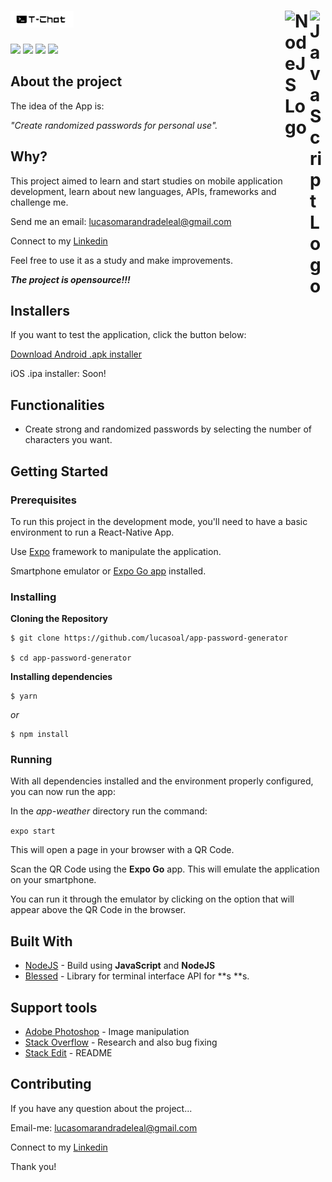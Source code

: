 

# <img src="media/logotype.png" width="20%"> [<img src="https://upload.wikimedia.org/wikipedia/commons/9/99/Unofficial_JavaScript_logo_2.svg" alt="JavaScript Logo" width="25" Title="JavaScript" align='right'>](https://www.javascript.com/) [<img src="https://upload.wikimedia.org/wikipedia/commons/d/d9/Node.js_logo.svg" alt="NodeJS Logo" width="40" Title="NodeJS" align='right'>](https://www.javascript.com/) 
<img src="media/ptrsc(1).jpeg" width="20%"> <img src="media/ptrsc(2).jpeg" width="20%">
<img src="media/ptrsc(3).jpeg" width="20%"> <img src="media/view(1).gif" width="20%">


## About the project

The idea of the App is:

_"Create randomized passwords for personal use"._

## Why?

This project aimed to learn and start studies on mobile application development, learn about new languages, APIs, frameworks and challenge me.

Send me an email: lucasomarandradeleal@gmail.com

Connect to my [Linkedin](https://linkedin.com/in/lucasomarandradeleal)

Feel free to use it as a study and make improvements.

***The project is opensource!!!***

## Installers

If you want to test the application, click the button below:

[Download Android .apk installer](https://github.com/lucasoal/app-password-generator/raw/master/password-generator-v0100.apk)

iOS .ipa installer: Soon!

## Functionalities

- Create strong and randomized passwords by selecting the number of characters you want.

## Getting Started

### Prerequisites

To run this project in the development mode, you'll need to have a basic environment to run a React-Native App.

Use [Expo](https://docs.expo.io/) framework to manipulate the application.

Smartphone emulator or [Expo Go app](https://play.google.com/store/apps/details?id=host.exp.exponent&hl=pt_BR&gl=US) installed.

### Installing

**Cloning the Repository**

```
$ git clone https://github.com/lucasoal/app-password-generator

$ cd app-password-generator
```

**Installing dependencies**

```
$ yarn
```

_or_

```
$ npm install
```

### Running

With all dependencies installed and the environment properly configured, you can now run the app:

In the *app-weather*  directory run the command:

`expo start`

This will open a page in your browser with a QR Code.

Scan the QR Code using the **Expo Go** app. This will emulate the application on your smartphone.

You can run it through the emulator by clicking on the option that will appear above the QR Code in the browser.

## Built With

- [NodeJS](https://nodejs.org/en/) - Build using **JavaScript** and **NodeJS**
- [Blessed](https://www.npmjs.com/package/blessed) - Library for terminal interface API for **s **s.


## Support tools

- [Adobe Photoshop](https://www.adobe.com/br/products/photoshop.html?sdid=KQPOM&mv=search&ef_id=CjwKCAjw9MuCBhBUEiwAbDZ-7pp8x1aRZcX8yl7QTPdxKmjMIZex78_1SSUFBmDuDqXYv9DlU_qgWRoC6HMQAvD_BwE:G:s&s_kwcid=AL!3085!3!473120541801!e!!g!!photoshop!188192502!10077842982&gclid=CjwKCAjw9MuCBhBUEiwAbDZ-7pp8x1aRZcX8yl7QTPdxKmjMIZex78_1SSUFBmDuDqXYv9DlU_qgWRoC6HMQAvD_BwE) - Image manipulation
- [Stack Overflow](https://stackoverflow.com/) - Research and also bug fixing
- [Stack Edit](https://stackedit.io/) - README

## Contributing

If you have any question about the project...

Email-me: lucasomarandradeleal@gmail.com

Connect to my [Linkedin](https://linkedin.com/in/lucasomarandradeleal)

Thank you!